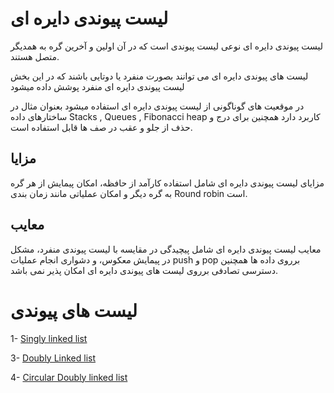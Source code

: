 # لیست پیوندی دایره ای

لیست پیوندی دایره ای نوعی لیست پیوندی است که در آن اولین و آخرین گره به همدیگر متصل هستند.

لیست های پیوندی دایره ای می توانند بصورت منفرد یا دوتایی باشند که در این بخش لیست پیوندی دایره ای منفرد پوشش داده میشود

در موقعیت های گوناگونی از لیست پیوندی دایره ای استفاده میشود بعنوان مثال در ساختارهای داده Stacks , Queues , Fibonacci heap کاربرد دارد همچنین برای درج و حذف از جلو و عقب در صف ها قابل استفاده است.

## مزایا
مزایای لیست پیوندی دایره ای شامل استفاده کارآمد از حافظه، امکان پیمایش از هر گره به گره دیگر و امکان عملیاتی مانند زمان بندی Round robin است.


## معایب
معایب لیست پیوندی دایره ای شامل پیچیدگی در مقایسه با لیست پیوندی منفرد، مشکل در پیمایش معکوس، و دشواری انجام عملیات push و pop برروی داده ها همچنین دسترسی تصادفی برروی لیست های پیوندی دایره ای امکان پذیر نمی باشد.



# لیست های پیوندی

1- [Singly linked list](https://github.com/mmdzov/data-structure/blob/main/src/2.Linked-List/2_1.Singly-Linked-List/FA-README.md)

3- [Doubly Linked list](https://github.com/mmdzov/data-structure/blob/main/src/2.Linked-List/2_3.Doubly-Linked-List/FA-README.md)

4- [Circular Doubly linked list](https://github.com/mmdzov/data-structure/blob/main/src/2.Linked-List/2_4.Circular-Doubly-Linked-List/FA-README.md)

